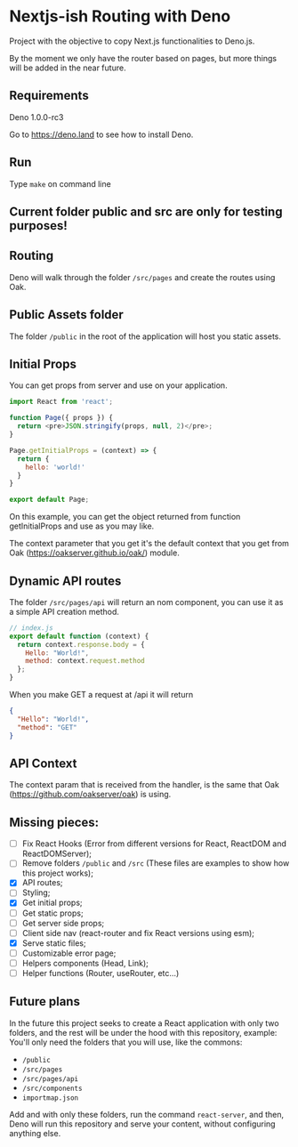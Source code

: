 # Nextjs-ish Routing with Deno
Project with the objective to copy Next.js functionalities to Deno.js.

By the moment we only have the router based on pages, but more things will be added in the near future.

## Requirements
Deno 1.0.0-rc3

Go to https://deno.land to see how to install Deno.

## Run
Type `make` on command line

## Current folder public and src are only for testing purposes!

## Routing
Deno will walk through the folder `/src/pages` and create the routes using Oak.

## Public Assets folder
The folder `/public` in the root of the application will host you static assets.

## Initial Props
You can get props from server and use on your application.

``` javascript
import React from 'react';

function Page({ props }) {
  return <pre>JSON.stringify(props, null, 2)</pre>;
}

Page.getInitialProps = (context) => {
  return {
    hello: 'world!'
  }
}

export default Page;
```

On this example, you can get the object returned from function getInitialProps and use as you may like.

The context parameter that you get it's the default context that you get from Oak (https://oakserver.github.io/oak/) module.

## Dynamic API routes
The folder `/src/pages/api` will return an nom component, you can use it as a simple API creation method.
``` javascript
// index.js
export default function (context) {
  return context.response.body = {
    Hello: "World!",
    method: context.request.method
  };
}
```

When you make GET a request at /api it will return
``` json
{
  "Hello": "World!",
  "method": "GET"
}
```

## API Context
The context param that is received from the handler, is the same that Oak (https://github.com/oakserver/oak) is using.

## Missing pieces:
- [ ] Fix React Hooks (Error from different versions for React, ReactDOM and ReactDOMServer);
- [ ] Remove folders `/public` and `/src` (These files are examples to show how this project works);
- [X] API routes;
- [ ] Styling;
- [X] Get initial props;
- [ ] Get static props;
- [ ] Get server side props;
- [ ] Client side nav (react-router and fix React versions using esm);
- [X] Serve static files;
- [ ] Customizable error page;
- [ ] Helpers components (Head, Link);
- [ ] Helper functions (Router, useRouter, etc…)

## Future plans
In the future this project seeks to create a React application with only two folders, and the rest will be under the hood with this repository, example:
You'll only need the folders that you will use, like the commons:
- `/public`
- `/src/pages`
- `/src/pages/api`
- `/src/components`
- `importmap.json`

Add and with only these folders, run the command `react-server`, and then, Deno will run this repository and serve your content, without configuring anything else.
